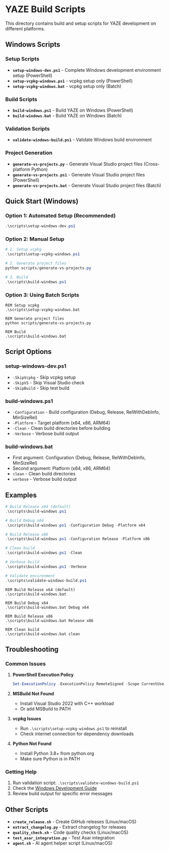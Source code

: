 # YAZE Build Scripts

This directory contains build and setup scripts for YAZE development on different platforms.

## Windows Scripts

### Setup Scripts
- **`setup-windows-dev.ps1`** - Complete Windows development environment setup (PowerShell)
- **`setup-vcpkg-windows.ps1`** - vcpkg setup only (PowerShell)
- **`setup-vcpkg-windows.bat`** - vcpkg setup only (Batch)

### Build Scripts
- **`build-windows.ps1`** - Build YAZE on Windows (PowerShell)
- **`build-windows.bat`** - Build YAZE on Windows (Batch)

### Validation Scripts
- **`validate-windows-build.ps1`** - Validate Windows build environment

### Project Generation
- **`generate-vs-projects.py`** - Generate Visual Studio project files (Cross-platform Python)
- **`generate-vs-projects.ps1`** - Generate Visual Studio project files (PowerShell)
- **`generate-vs-projects.bat`** - Generate Visual Studio project files (Batch)

## Quick Start (Windows)

### Option 1: Automated Setup (Recommended)
```powershell
.\scripts\setup-windows-dev.ps1
```

### Option 2: Manual Setup
```powershell
# 1. Setup vcpkg
.\scripts\setup-vcpkg-windows.ps1

# 2. Generate project files
python scripts/generate-vs-projects.py

# 3. Build
.\scripts\build-windows.ps1
```

### Option 3: Using Batch Scripts
```batch
REM Setup vcpkg
.\scripts\setup-vcpkg-windows.bat

REM Generate project files
python scripts/generate-vs-projects.py

REM Build
.\scripts\build-windows.bat
```

## Script Options

### setup-windows-dev.ps1
- `-SkipVcpkg` - Skip vcpkg setup
- `-SkipVS` - Skip Visual Studio check
- `-SkipBuild` - Skip test build

### build-windows.ps1
- `-Configuration` - Build configuration (Debug, Release, RelWithDebInfo, MinSizeRel)
- `-Platform` - Target platform (x64, x86, ARM64)
- `-Clean` - Clean build directories before building
- `-Verbose` - Verbose build output

### build-windows.bat
- First argument: Configuration (Debug, Release, RelWithDebInfo, MinSizeRel)
- Second argument: Platform (x64, x86, ARM64)
- `clean` - Clean build directories
- `verbose` - Verbose build output

## Examples

```powershell
# Build Release x64 (default)
.\scripts\build-windows.ps1

# Build Debug x64
.\scripts\build-windows.ps1 -Configuration Debug -Platform x64

# Build Release x86
.\scripts\build-windows.ps1 -Configuration Release -Platform x86

# Clean build
.\scripts\build-windows.ps1 -Clean

# Verbose build
.\scripts\build-windows.ps1 -Verbose

# Validate environment
.\scripts\validate-windows-build.ps1
```

```batch
REM Build Release x64 (default)
.\scripts\build-windows.bat

REM Build Debug x64
.\scripts\build-windows.bat Debug x64

REM Build Release x86
.\scripts\build-windows.bat Release x86

REM Clean build
.\scripts\build-windows.bat clean
```

## Troubleshooting

### Common Issues

1. **PowerShell Execution Policy**
   ```powershell
   Set-ExecutionPolicy -ExecutionPolicy RemoteSigned -Scope CurrentUser
   ```

2. **MSBuild Not Found**
   - Install Visual Studio 2022 with C++ workload
   - Or add MSBuild to PATH

3. **vcpkg Issues**
   - Run `.\scripts\setup-vcpkg-windows.ps1` to reinstall
   - Check internet connection for dependency downloads

4. **Python Not Found**
   - Install Python 3.8+ from python.org
   - Make sure Python is in PATH

### Getting Help

1. Run validation script: `.\scripts\validate-windows-build.ps1`
2. Check the [Windows Development Guide](../docs/windows-development-guide.md)
3. Review build output for specific error messages

## Other Scripts

- **`create_release.sh`** - Create GitHub releases (Linux/macOS)
- **`extract_changelog.py`** - Extract changelog for releases
- **`quality_check.sh`** - Code quality checks (Linux/macOS)
- **`test_asar_integration.py`** - Test Asar integration
- **`agent.sh`** - AI agent helper script (Linux/macOS)
